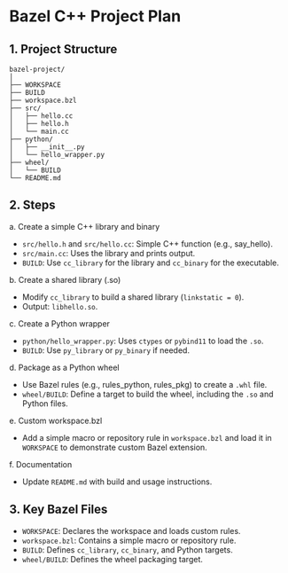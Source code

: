 # Bazel C++ Project Plan

## 1. Project Structure

```
bazel-project/
│
├── WORKSPACE
├── BUILD
├── workspace.bzl
├── src/
│   ├── hello.cc
│   ├── hello.h
│   └── main.cc
├── python/
│   ├── __init__.py
│   └── hello_wrapper.py
├── wheel/
│   └── BUILD
└── README.md
```

## 2. Steps

a. Create a simple C++ library and binary
- `src/hello.h` and `src/hello.cc`: Simple C++ function (e.g., say_hello).
- `src/main.cc`: Uses the library and prints output.
- `BUILD`: Use `cc_library` for the library and `cc_binary` for the executable.

b. Create a shared library (.so)
- Modify `cc_library` to build a shared library (`linkstatic = 0`).
- Output: `libhello.so`.

c. Create a Python wrapper
- `python/hello_wrapper.py`: Uses `ctypes` or `pybind11` to load the `.so`.
- `BUILD`: Use `py_library` or `py_binary` if needed.

d. Package as a Python wheel
- Use Bazel rules (e.g., rules_python, rules_pkg) to create a `.whl` file.
- `wheel/BUILD`: Define a target to build the wheel, including the `.so` and Python files.

e. Custom workspace.bzl
- Add a simple macro or repository rule in `workspace.bzl` and load it in `WORKSPACE` to demonstrate custom Bazel extension.

f. Documentation
- Update `README.md` with build and usage instructions.

## 3. Key Bazel Files

- `WORKSPACE`: Declares the workspace and loads custom rules.
- `workspace.bzl`: Contains a simple macro or repository rule.
- `BUILD`: Defines `cc_library`, `cc_binary`, and Python targets.
- `wheel/BUILD`: Defines the wheel packaging target.
